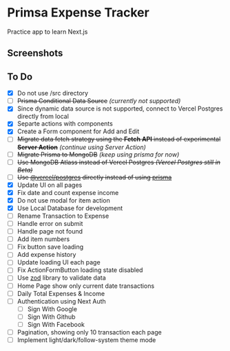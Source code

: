 # Primsa Expense Tracker

Practice app to learn Next.js

## Screenshots

## To Do

- [x] Do not use /src directory
- [ ] ~~Prisma Conditional Data Source~~ *(currently not supported)*
- [x] Since dynamic data source is not supported, connect to Vercel Postgres directly from local
- [x] Separte actions with components
- [x] Create a Form component for Add and Edit
- [ ] ~~Migrate data fetch strategy using the **Fetch API** instead of experimental **Server Action**~~ *(continue using Server Action)*
- [ ] ~~Migrate Prisma to MongoDB~~ *(keep using prisma for now)*
- [ ] ~~Use MongoDB Atlass instead of Vercel Postgres *(Vercel Postgres still in Beta)*~~
- [ ] ~~Use [@vercel/postgres](https://vercel.com/docs/storage/vercel-postgres) directly instead of using [prisma](https://www.prisma.io/)~~
- [x] Update UI on all pages
- [x] Fix date and count expense income
- [x] Do not use modal for item action
- [x] Use Local Database for development
- [ ] Rename Transaction to Expense
- [ ] Handle error on submit
- [ ] Handle page not found
- [ ] Add item numbers
- [ ] Fix button save loading
- [ ] Add expense history
- [ ] Update loading UI each page
- [ ] Fix ActionFormButton loading state disabled
- [ ] Use [zod](https://zod.dev/) library to validate data
- [ ] Home Page show only current date transactions
- [ ] Daily Total Expenses & Income
- [ ] Authentication using Next Auth
    - [ ] Sign With Google
    - [ ] Sign With Github
    - [ ] Sign With Facebook
- [ ] Pagination, showing only 10 transaction each page
- [ ] Implement light/dark/follow-system theme mode